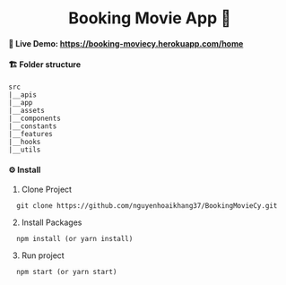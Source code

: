 <h1 align='center'>Booking Movie App 🎥</h1>

#### **🍺 Live Demo:** https://booking-moviecy.herokuapp.com/home

#### **🏗 Folder structure**

```
src
|__apis
|__app
|__assets
|__components
|__constants
|__features
|__hooks
|__utils
```

#### **⚙ Install**

1. Clone Project

```
  git clone https://github.com/nguyenhoaikhang37/BookingMovieCy.git
```

2. Install Packages

```
  npm install (or yarn install)
```

3. Run project

```
  npm start (or yarn start)
```
